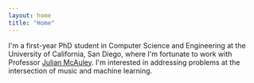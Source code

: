 ```yaml
---
layout: home
title: "Home"
---
```


I'm a first-year PhD student in Computer Science and Engineering at the University of California, San Diego, where I'm fortunate to work with Professor [Julian McAuley](https://cseweb.ucsd.edu/~jmcauley). I'm interested in addressing problems at the intersection of music and machine learning.
